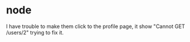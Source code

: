 # node

I have trouble to make them click to the profile page, it show "Cannot GET /users/2" trying to fix it.

